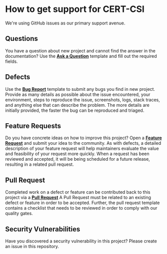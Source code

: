 <!--
Copyright © 2022-2023 Dell Inc., or its subsidiaries. All Rights Reserved.

Licensed under the Apache License, Version 2.0 (the "License");
you may not use this file except in compliance with the License.
You may obtain a copy of the License at
   
    http://www.apache.org/licenses/LICENSE-2.0

Unless required by applicable law or agreed to in writing, software
distributed under the License is distributed on an "AS IS" BASIS,
WITHOUT WARRANTIES OR CONDITIONS OF ANY KIND, either express or implied.
See the License for the specific language governing permissions and
limitations under the License.
-->
# How to get support for CERT-CSI

We're using GitHub issues as our primary support avenue.

## Questions

You have a question about new project and cannot find the answer in the documentation? 
Use the **[Ask a Question](../.github/ISSUE_TEMPLATE/ask-a-question.md)** template and fill out the required fields.

## Defects

Use the **[Bug Report](../.github/ISSUE_TEMPLATE/bug_report.md)** template to submit any bugs you find in new project.
Provide as many details as possible about the issue encountered, your environment, steps to reproduce the issue,
screenshots, logs, stack traces, and anything else that can describe the problem. The more details are initially provided, the faster the bug can be reproduced and triaged.

## Feature Requests

Do you have concrete ideas on how to improve this project? Open a **[Feature Request](../.github/ISSUE_TEMPLATE/feature_request.md)** and submit your idea to the community.
As with defects, a detailed description of your feature request will help maintainers evaluate the value and feasibility of your request more quickly.
When a request has been reviewed and accepted, it will be being scheduled for a future release, resulting in a related pull request.

## Pull Request

Completed work on a defect or feature can be contributed back to this project via a **[Pull Request](../.github/pull_request_template.md)** 
A Pull Request must be related to an existing defect or feature in order to be accepted. Further, the pull request template contains a checklist that needs to be reviewed in order to comply with our quality gates.

## Security Vulnerabilities 

Have you discovered a security vulnerability in this project? Please create an issue in this repository.
